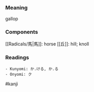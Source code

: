 ### Meaning

gallop

### Components

[[Radicals/馬|馬]]: horse [[丘]]: hill; knoll

### Readings

```
- Kunyomi: か.ける, か.る
- Onyomi: ク
```

#kanji